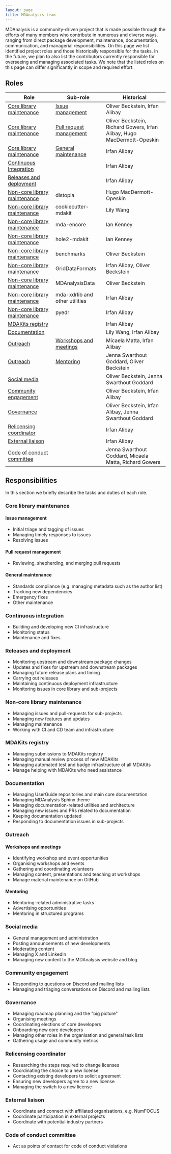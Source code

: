 ```yaml
---
layout: page
title: MDAnalysis team
---
```


MDAnalysis is a community-driven project that is made possible through the efforts of many members who contribute in numerous and diverse ways, ranging from direct package development, maintenance, documentation, communication, and managerial responsibilities. On this page we list identified project roles and those historically responsible for the tasks. In the future, we plan to also list the contributors currently responsible for overseeing and managing associated tasks. We note that the listed roles on this page can differ significantly in scope and required effort.

## Roles

| Role                         | Sub-role                       | Historical                                                              |
|------------------------------|--------------------------------|-------------------------------------------------------------------------|
| [Core library maintenance](#core-library-maintenance)     | [Issue management](#issue-management)               | Oliver Beckstein, Irfan Alibay                                          |
| [Core library maintenance](#core-library-maintenance)     | [Pull request management](#pull-request-management)        | Oliver Beckstein, Richard Gowers, Irfan Alibay, Hugo MacDermott-Opeskin |
| [Core library maintenance](#core-library-maintenance)     | [General maintenance](#general-maintenance)            | Irfan Alibay                                                            |
| [Continuous Integration](#continuous-integration)       |                                | Irfan Alibay                                                            |
| [Releases and deployment](#releases-and-deployment)      |                                | Irfan Alibay                                                            |
| [Non-core library maintenance](#non-core-library-maintenance) | distopia                       | Hugo MacDermott-Opeskin                                                 |
| [Non-core library maintenance](#non-core-library-maintenance) | cookiecutter-mdakit            | Lily Wang                                                               |
| [Non-core library maintenance](#non-core-library-maintenance) | mda-encore                     | Ian Kenney                                                              |
| [Non-core library maintenance](#non-core-library-maintenance) | hole2-mdakit                   | Ian Kenney                                                              |
| [Non-core library maintenance](#non-core-library-maintenance) | benchmarks                     | Oliver Beckstein                                                        |
| [Non-core library maintenance](#non-core-library-maintenance) | GridDataFormats                | Irfan Alibay, Oliver Beckstein                                          |
| [Non-core library maintenance](#non-core-library-maintenance) | MDAnalysisData                 | Oliver Beckstein                                                        |
| [Non-core library maintenance](#non-core-library-maintenance) | mda-xdrlib and other utilities | Irfan Alibay                                                            |
| [Non-core library maintenance](#non-core-library-maintenance) | pyedr                          | Irfan Alibay                                                            |
| [MDAKits registry](#mdakits-registry)             |                                | Irfan Alibay                                                            |
| [Documentation](#documentation)                |                                | Lily Wang, Irfan Alibay                                                 |
| [Outreach](#outreach)                     | [Workshops and meetings](#workshops-and-meetings)         | Micaela Matta, Irfan Alibay                                             |
| [Outreach](#outreach)                     | [Mentoring](#mentoring)                      | Jenna Swarthout Goddard, Oliver Beckstein                               |
| [Social media](#social-media)                 |                                | Oliver Beckstein, Jenna Swarthout Goddard                               |
| [Community engagement](#community-engagement)         |                                | Oliver Beckstein, Irfan Alibay                                          |
| [Governance](#governance)                   |                                | Oliver Beckstein, Irfan Alibay, Jenna Swarthout Goddard                 |
| [Relicensing coordinator](#relicensing-coordinator)      |                                | Irfan Alibay                                                            |
| [External liaison](#external-liaison)             |                                | Irfan Alibay                                                            |
| [Code of conduct committee](#code-of-conduct-committee)    |                                | Jenna Swarthout Goddard, Micaela Matta, Richard Gowers                  |


## Responsibilities

In this section we briefly describe the tasks and duties of each role.

### Core library maintenance

#### Issue management
- Initial triage and tagging of issues
- Managing timely responses to issues
- Resolving issues

#### Pull request management
- Reviewing, shepherding, and merging pull requests

#### General maintenance
- Standards compliance (e.g. managing metadata such as the author list)
- Tracking new dependencies
- Emergency fixes
- Other maintenance

### Continuous integration
- Building and developing new CI infrastructure
- Monitoring status
- Maintenance and fixes

### Releases and deployment
- Monitoring upstream and downstream package changes
- Updates and fixes for upstream and downstream packages
- Managing future release plans and timing
- Carrying out releases
- Maintaining continuous deployment infrastructure
- Monitoring issues in core library and sub-projects

### Non-core library maintenance
- Managing issues and pull-requests for sub-projects
- Managing new features and updates
- Managing maintenance
- Working with CI and CD team and infrastructure

### MDAKits registry
- Managing submissions to MDAKits registry
- Managing manual review process of new MDAKits
- Managing automated test and badge infrastructure of all MDAKits
- Manage helping with MDAKits who need assistance

### Documentation
- Managing UserGuide repositories and main core documentation
- Managing MDAnalysis Sphinx theme
- Managing documentation-related utilities and architecture
- Managing new issues and PRs related to documentation
- Keeping documentation updated
- Responding to documentation issues in sub-projects

### Outreach

#### Workshops and meetings
- Identifying workshop and event opportunities
- Organising workshops and events
- Gathering and coordinating volunteers
- Managing content, presentations and teaching at workshops
- Manage material maintenance on GitHub

#### Mentoring
- Mentoring-related administrative tasks
- Advertising opportunities
- Mentoring in structured programs

### Social media
- General management and administration
- Posting announcements of new developments
- Moderating content
- Managing X and LinkedIn
- Managing new content to the MDAnalysis website and blog


### Community engagement
- Responding to questions on Discord and mailing lists
- Managing and triaging conversations on Discord and mailing lists

### Governance
- Managing roadmap planning and the "big picture"
- Organising meetings
- Coordinating elections of core developers
- Onboarding new core developers
- Managing other roles in the organisation and general task lists
- Gathering usage and community metrics

### Relicensing coordinator
- Researching the steps required to change licenses
- Coordinating the choice to a new license
- Contacting existing developers to solicit agreement
- Ensuring new developers agree to a new license
- Managing the switch to a new license

### External liaison
- Coordinate and connect with affiliated organisations, e.g. NumFOCUS
- Coordinate participation in external projects
- Coordinate with potential industry partners

### Code of conduct committee
- Act as points of contact for code of conduct violations
